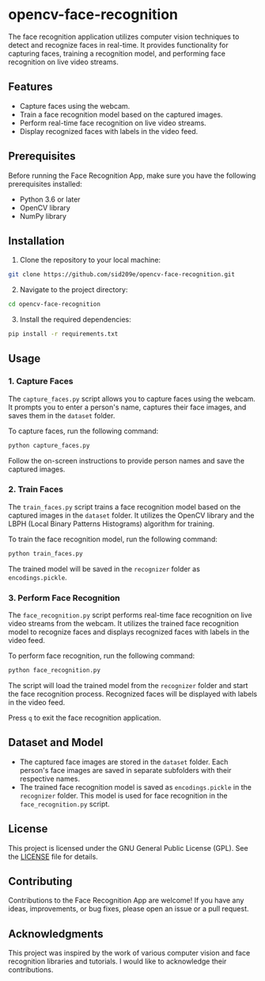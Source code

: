# opencv-face-recognition


The face recognition application utilizes computer vision techniques to detect and recognize faces in real-time. It provides functionality for capturing faces, training a recognition model, and performing face recognition on live video streams.

## Features

- Capture faces using the webcam.
- Train a face recognition model based on the captured images.
- Perform real-time face recognition on live video streams.
- Display recognized faces with labels in the video feed.

## Prerequisites

Before running the Face Recognition App, make sure you have the following prerequisites installed:

- Python 3.6 or later
- OpenCV library
- NumPy library

## Installation

1. Clone the repository to your local machine:

```bash
git clone https://github.com/sid209e/opencv-face-recognition.git
```

2. Navigate to the project directory:

```bash
cd opencv-face-recognition
```


3. Install the required dependencies:

```bash
pip install -r requirements.txt
```


## Usage

### 1. Capture Faces

The `capture_faces.py` script allows you to capture faces using the webcam. It prompts you to enter a person's name, captures their face images, and saves them in the `dataset` folder.

To capture faces, run the following command:

```bash
python capture_faces.py
```

Follow the on-screen instructions to provide person names and save the captured images.

### 2. Train Faces

The `train_faces.py` script trains a face recognition model based on the captured images in the `dataset` folder. It utilizes the OpenCV library and the LBPH (Local Binary Patterns Histograms) algorithm for training.

To train the face recognition model, run the following command:

```bash
python train_faces.py
```


The trained model will be saved in the `recognizer` folder as `encodings.pickle`.

### 3. Perform Face Recognition

The `face_recognition.py` script performs real-time face recognition on live video streams from the webcam. It utilizes the trained face recognition model to recognize faces and displays recognized faces with labels in the video feed.

To perform face recognition, run the following command:

```bash
python face_recognition.py
```


The script will load the trained model from the `recognizer` folder and start the face recognition process. Recognized faces will be displayed with labels in the video feed.

Press `q` to exit the face recognition application.

## Dataset and Model

- The captured face images are stored in the `dataset` folder. Each person's face images are saved in separate subfolders with their respective names.
- The trained face recognition model is saved as `encodings.pickle` in the `recognizer` folder. This model is used for face recognition in the `face_recognition.py` script.

## License

This project is licensed under the GNU General Public License (GPL). See the [LICENSE](LICENSE) file for details.

## Contributing

Contributions to the Face Recognition App are welcome! If you have any ideas, improvements, or bug fixes, please open an issue or a pull request.

## Acknowledgments

This project was inspired by the work of various computer vision and face recognition libraries and tutorials. I would like to acknowledge their contributions.

